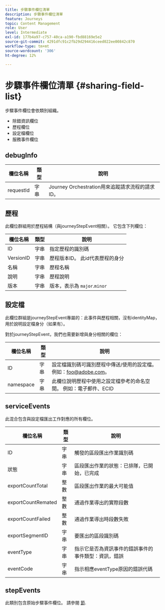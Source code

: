 ```yaml
---
title: 步驟事件欄位清單
description: 步驟事件欄位清單
feature: Journeys
topic: Content Management
role: User
level: Intermediate
exl-id: 177b4a97-c757-40ca-a190-fbd88169e5e2
source-git-commit: 4291dfc91c2fb29d294416ceed022ee00842c870
workflow-type: tm+mt
source-wordcount: '306'
ht-degree: 12%

---
```


# 步驟事件欄位清單 {#sharing-field-list}

步驟事件欄位會依類別組織。

* 除錯資訊欄位
* 歷程欄位
* 設定檔欄位
* 服務事件欄位

## debugInfo

| 欄位名稱 | 類型 | 說明 |
|---|---|------------|
| requestId | 字串 | Journey Orchestration用來追蹤請求流程的請求ID。 |

## 歷程

此欄位群組用於歷程結構（與journeyStepEvent相關）。 它包含下列欄位：

| 欄位名稱 | 類型 | 說明 |
|---|---|------------|
| ID | 字串 | 指定歷程的識別碼 |
| VersionID | 字串 | 歷程版本ID。 此id代表歷程的身分 |
| 名稱 | 字串 | 歷程名稱 |
| 說明 | 字串 | 歷程說明 |
| 版本 | 字串 | 版本，表示為 `major`.`minor` |

## 設定檔

此欄位群組是journeyStepEvent專屬的：此事件與歷程相關，沒有identityMap，用於說明設定檔身分（如果有）。

對於journeyStepEvent，我們也需要新增與身分相關的欄位：

| 欄位名稱 | 類型 | 說明 |
|---|---|------------|
| ID | 字串 | 設定檔識別碼可識別歷程中傳送/使用的設定檔。 例如：foo@adobe.com。 |
| namespace | 字串 | 此欄位說明歷程中使用之設定檔參考的命名空間。 例如：電子郵件、ECID |

## serviceEvents

此混合包含與設定檔匯出工作對應的所有欄位。

| 欄位名稱 | 類型 | 說明 |
|---|---|------------|
| ID | 字串 | 觸發的區段匯出作業識別碼 |
| 狀態 | 字串 | 區段匯出作業的狀態：已排隊，已開始，已完成 |
| exportCountTotal | 整數 | 區段匯出作業的最大可能值 |
| exportCountRemated | 整數 | 通過作業導出的實際段數 |
| exportCountFailed | 整數 | 通過作業導出時段數失敗 |
| exportSegmentID | 字串 | 要匯出的區段識別碼 |
| eventType | 字串 | 指示它是否為資訊事件的錯誤事件的事件類型：資訊，錯誤 |
| eventCode | 字串 | 指示相應eventType原因的錯誤代碼 |

## stepEvents

此類別包含原始步驟事件欄位。 請參閱 [節](../building-journeys/sharing-legacy-fields.md).
